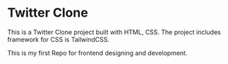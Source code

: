 # Twitter Clone

This is a Twitter Clone project built with HTML, CSS. The project includes framework for CSS is TailwindCSS.

This is my first Repo for frontend designing and development.

